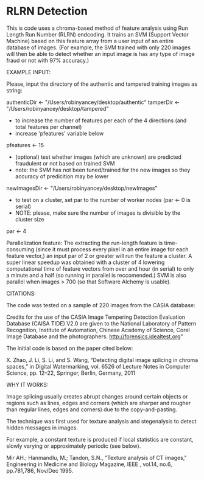 # RLRN Detection
This is code uses a chroma-based method of feature analysis using Run Length Run Number (RLRN) endcoding.
It trains an SVM (Support Vector Machine) based on this feature array from a user input 
of an entire database of images. (For example, the SVM trained with only 220 images will then be able to detect whether an input image is has any type of image fraud or not with 97% accuracy.)

EXAMPLE INPUT:

Please, input the directory of the authentic and tampered training images as string:

authenticDir <- "/Users/robinyancey/desktop/authentic"
tamperDir <- "/Users/robinyancey/desktop/tampered"

- to increase the number of features per each of the 4 directions (and total features per channel)
- increase 'pfeatures' variable below 

pfeatures <- 15

- (optional) test whether images (which are unknown) are predicted fraudulent or not based on trained SVM
- note: the SVM has not been tuned/trained for the new images so they accuracy of predicition may be lower

newImagesDir <- "/Users/robinyancey/desktop/newImages"

- to test on a cluster, set par to the number of worker nodes (par <- 0 is serial)
- NOTE: please, make sure the number of images is divisible by the cluster size

par <- 4

Parallelization feature: 
The extracting the run-length feature is time-consuming (since it must process every pixel in an entire image for 
each feature vector,) an input par of 2 or greater will run the feature a cluster. A super linear speedup was obtained with a cluster of 4 lowering computational time of feature vectors from over and hour (in serial) to only a minute and a half 
(so running in parallel is reccomended.) SVM is also parallel when images > 700 (so that Software Alchemy is usable).



CITATIONS:

The code was tested on a sample of 220 images from the CASIA database:

Credits for the use of the CASIA Image Tempering Detection Evaluation Database (CAISA TIDE) V2.0 are given to the National Laboratory of Pattern Recognition, Institute of Automation, Chinese Academy of Science, Corel Image Database and the photographers. http://forensics.idealtest.org"

The initial code is based on the paper cited below:

X. Zhao, J. Li, S. Li, and S. Wang, “Detecting digital image splicing in chroma spaces,” in Digital Watermarking, vol. 6526 of Lecture Notes in Computer Science, pp. 12–22, Springer, Berlin, Germany, 2011

WHY IT WORKS:

Image splicing usually creates abrupt changes around certain objects or regions such as lines, edges and corners (which are sharper and rougher than regular lines, edges and corners) due to the copy-and-pasting. 

The technique was first used for texture analysis and stegenalysis to detect hidden messages in images.

For example, a constant texture is produced if local statistics are constant, slowly varying or approximately periodic (see below).

Mir AH.; Hanmandlu, M.; Tandon, S.N., "Texture analysis of CT images," Engineering in Medicine and Biology Magazine, IEEE , vol.14, no.6, pp.781,786, Nov/Dec 1995.


